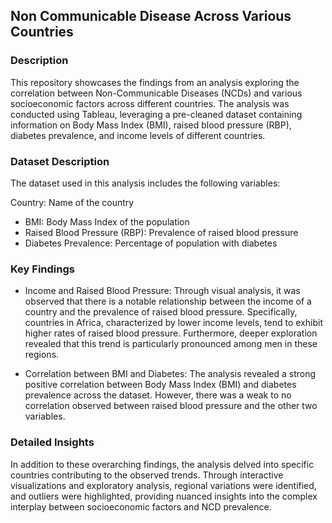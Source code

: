## Non Communicable Disease Across Various Countries
### Description
This repository showcases the findings from an analysis exploring the correlation between Non-Communicable Diseases (NCDs) and various socioeconomic factors across different countries. The analysis was conducted using Tableau, leveraging a pre-cleaned dataset containing information on Body Mass Index (BMI), raised blood pressure (RBP), diabetes prevalence, and income levels of different countries.

### Dataset Description
The dataset used in this analysis includes the following variables:

Country: Name of the country
- BMI: Body Mass Index of the population
- Raised Blood Pressure (RBP): Prevalence of raised blood pressure
- Diabetes Prevalence: Percentage of population with diabetes

### Key Findings
- Income and Raised Blood Pressure: Through visual analysis, it was observed that there is a notable relationship between the income of a country and the prevalence of raised blood pressure. Specifically, countries in Africa, characterized by lower income levels, tend to exhibit higher rates of raised blood pressure. Furthermore, deeper exploration revealed that this trend is particularly pronounced among men in these regions.

- Correlation between BMI and Diabetes: The analysis revealed a strong positive correlation between Body Mass Index (BMI) and diabetes prevalence across the dataset. However, there was a weak to no correlation observed between raised blood pressure and the other two variables.

### Detailed Insights
In addition to these overarching findings, the analysis delved into specific countries contributing to the observed trends. Through interactive visualizations and exploratory analysis, regional variations were identified, and outliers were highlighted, providing nuanced insights into the complex interplay between socioeconomic factors and NCD prevalence.
